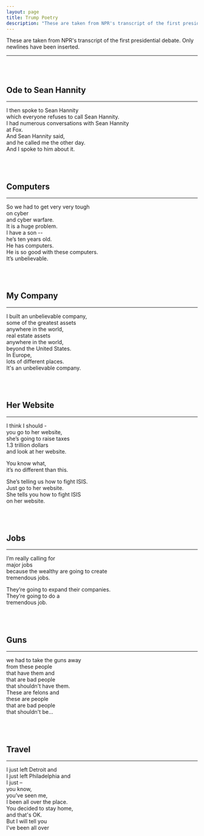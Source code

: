 ```yaml
---
layout: page
title: Trump Poetry
description: "These are taken from NPR's transcript of the first presidential debate. Only newlines have been inserted."
---
```


<p style="white-space: normal;">
These are taken from NPR's transcript of the first presidential debate. Only newlines have been inserted.
</p>

---

<style type="text/css">
p {
  white-space: nowrap;
}
</style>

<br />
<br />


## Ode to Sean Hannity

---

I then spoke to Sean Hannity  
which everyone refuses to call Sean Hannity.  
I had numerous conversations with Sean Hannity  
at Fox.  
And Sean Hannity said,  
and he called me the other day.  
And I spoke to him about it.

<br />
<br />


## Computers

---

So we had to get very very tough  
on cyber  
and cyber warfare.  
It is a huge problem.  
I have a son --  
he’s ten years old.  
He has computers.  
He is so good with these computers.  
It’s unbelievable.

<br />
<br />


## My Company

---

I built an unbelievable company,  
some of the greatest assets  
anywhere in the world,  
real estate assets  
anywhere in the world,  
beyond the United States.  
In Europe,  
lots of different places.  
It's an unbelievable company.

<br />
<br />


## Her Website

---

I think I should -  
you go to her website,  
she’s going to raise taxes  
1.3 trillion dollars  
and look at her website.  

You know what,  
it’s no different than this.  

She’s telling us how to fight ISIS.  
Just go to her website.  
She tells you how to fight ISIS  
on her website.

<br />
<br />


## Jobs

---

I’m really calling for  
major jobs  
because the wealthy are going to create  
tremendous jobs.  

They’re going to expand their companies.  
They’re going to do a  
tremendous job.

<br />
<br />


## Guns

---

we had to take the guns away  
from these people  
that have them and  
that are bad people  
that shouldn't have them.  
These are felons and  
these are people  
that are bad people  
that shouldn't be...

<br />
<br />


## Travel

---

I just left Detroit and  
I just left Philadelphia and  
I just –  
you know,  
you’ve seen me,  
I been all over the place.  
You decided to stay home,  
and that's OK.   
But I will tell you  
I've been all over

<br />
<br />
